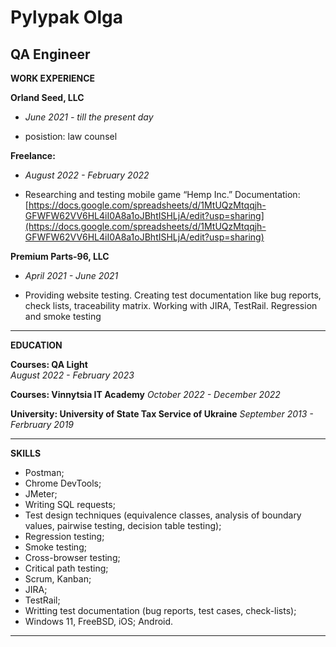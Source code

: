 # Pylypak Olga
## QA Engineer

**WORK EXPERIENCE** 

**Orland Seed, LLC**

+ _June 2021 - till the present day_

+ posistion: law counsel

**Freelance:**

+ _August 2022 - February 2022_

+ Researching and testing mobile game “Hemp Inc.”
Documentation: [https://docs.google.com/spreadsheets/d/1MtUQzMtqqjh-GFWFW62VV6HL4iI0A8a1oJBhtISHLjA/edit?usp=sharing](https://docs.google.com/spreadsheets/d/1MtUQzMtqqjh-GFWFW62VV6HL4iI0A8a1oJBhtISHLjA/edit?usp=sharing)

**Premium Parts-96, LLC**

+ _April 2021 - June 2021_

+ Providing website testing.
Creating test documentation like bug reports, check lists, traceability matrix.
Working with JIRA, TestRail.
Regression and smoke testing

____

**EDUCATION**

**Courses: QA Light**      
_August 2022 - February 2023_

**Courses: Vinnytsia IT Academy**
_October 2022 - December 2022_

**University: University of  State Tax Service of Ukraine**
_September 2013 - Ferbruary 2019_

___

**SKILLS**
+ Postman;
+ Chrome DevTools;
+ JMeter;
+ Writing SQL requests;
+ Test design techniques (equivalence classes, analysis of boundary values, pairwise testing, decision table testing);
+ Regression testing;
+ Smoke testing;
+ Cross-browser testing;
+ Critical path testing;
+ Scrum, Kanban;
+ JIRA;
+ TestRail;
+ Writting test documentation (bug reports, test cases, check-lists);
+ Windows 11, FreeBSD, iOS; Android.

___



